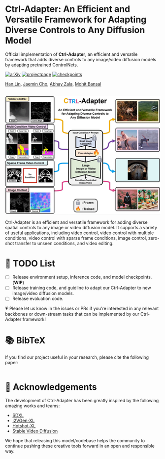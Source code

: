 # Ctrl-Adapter: An Efficient and Versatile Framework for Adapting Diverse Controls to Any Diffusion Model

Official implementation of **Ctrl-Adapter**, an efficient and versatile framework that adds diverse controls
to any image/video diffusion models by adapting pretrained ControlNets.


[![arXiv](https://img.shields.io/badge/ArXiv-CtrlAdapter-orange)](https://ctrl-adapter.github.io/) 
[![projectpage](https://img.shields.io/badge/Project-Page-green)](https://ctrl-adapter.github.io/)
[![checkpoints](https://img.shields.io/badge/Model-Checkpoints-blue)](https://huggingface.co/hanlincs/ctrl-adapter)




[Han Lin](https://hl-hanlin.github.io/),
[Jaemin Cho](https://j-min.io),
[Abhay Zala](https://aszala.com/),
[Mohit Bansal](https://www.cs.unc.edu/~mbansal/)




<br>
<img width="800" src="assets/teaser.gif"/>
<br>


Ctrl-Adapter is an efficient and versatile framework for adding diverse
spatial controls to any image or video diffusion model. It supports a variety of useful
applications, including video control, video control with multiple conditions, video control with
sparse frame conditions, image control, zero-shot transfer to unseen conditions, and video editing.







# 📝 TODO List

- [ ] Release environment setup, inference code, and model checkpoints. (**WIP**)
- [ ] Release training code, and guidline to adapt our Ctrl-Adapter to new image/video diffusion models. 
- [ ] Release evaluation code.

💗 Please let us know in the issues or PRs if you're interested in any relevant backbones or down-stream tasks that can be implemented by our Ctrl-Adapter framework!

# 📚 BibTeX

If you find our project useful in your research, please cite the following paper:

```
```

# 🙏 Acknowledgements
The development of Ctrl-Adapter has been greatly inspired by the following amazing works and teams:

- [SDXL](https://stability.ai/stable-diffusion)
- [I2VGen-XL](https://i2vgen-xl.github.io/)
- [Hotshot-XL](https://github.com/hotshotco/Hotshot-XL)
- [Stable Video Diffusion](https://github.com/Stability-AI/generative-models)

We hope that releasing this model/codebase helps the community to continue pushing these creative tools forward in an open and responsible way.
